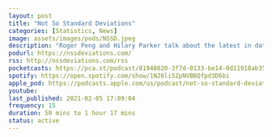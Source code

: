 ```yaml
---
layout: post
title: "Not So Standard Deviations"
categories: [Statistics, News]
image: assets/images/pods/NSSD.jpeg
description: "Roger Peng and Hilary Parker talk about the latest in data science and data analysis in academia and industry."
podurl: https://nssdeviations.com/
rss: http://nssdeviations.com/rss
pocketcasts: https://pca.st/podcast/81948020-3f7d-0133-be14-0d11918ab357
spotify: https://open.spotify.com/show/1NJ6li5ZpNVBBQfpd3D6bi
apple_pod: https://podcasts.apple.com/us/podcast/not-so-standard-deviations/id1040614570
youtube:
last_published: 2021-02-05 17:09:04
frequency: 15
duration: 50 mins to 1 hour 17 mins
status: active
---
```

